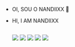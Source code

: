 - OI, SOU O NANDIIXX 🤗
- HI, I AM NANDIIXX

   ##
 
  <a 
     href="https://www.youtube.com/channel/UCJUq5KbYxUjSfzxzS-eojyw" 
     target="_blank" 
     rel="noopener noreferrer"> 
   <img src="https://img.shields.io/badge/YouTube-FF0000?style=for-the-badge&logo=youtube&logoColor=white"></a>
  <a 
     href="https://instagram.com/hernandiixx" 
     target="_blank" 
     rel="noopener noreferrer"> 
   <img src="https://img.shields.io/badge/-Instagram-%23E4405F?style=for-the-badge&logo=instagram&logoColor=white"></a>
  <a 
     href="https://twitter.com/Nandiixx" 
     target="_blank" 
     rel="noopener noreferrer"> 
   <img src="https://img.shields.io/badge/twitter-00acee?style=for-the-badge&logo=twitter&logoColor=white"></a>
  <a 
     href="https://www.twitch.tv/nandiixx" 
     target="_blank" 
     rel="noopener noreferrer"> 
   <img src="https://img.shields.io/badge/Twitch-9146FF?style=for-the-badge&logo=twitch&logoColor=white"></a>
  <a 
     href = "mailto:nandiixx.official@gmail.com" 
     target="_blank" 
     rel="noopener noreferrer"> 
   <img src="https://img.shields.io/badge/-Gmail-%23333?style=for-the-badge&logo=gmail&logoColor=white"></a>
 


